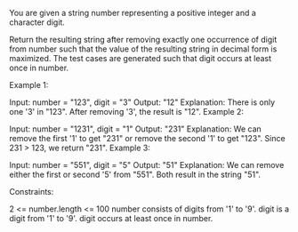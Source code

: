 You are given a string number representing a positive integer and a character digit.

Return the resulting string after removing exactly one occurrence of digit from number such that the value of the resulting string in decimal form is maximized. The test cases are generated such that digit occurs at least once in number.

 

Example 1:

Input: number = "123", digit = "3"
Output: "12"
Explanation: There is only one '3' in "123". After removing '3', the result is "12".
Example 2:

Input: number = "1231", digit = "1"
Output: "231"
Explanation: We can remove the first '1' to get "231" or remove the second '1' to get "123".
Since 231 > 123, we return "231".
Example 3:

Input: number = "551", digit = "5"
Output: "51"
Explanation: We can remove either the first or second '5' from "551".
Both result in the string "51".
 

Constraints:

2 <= number.length <= 100
number consists of digits from '1' to '9'.
digit is a digit from '1' to '9'.
digit occurs at least once in number.
